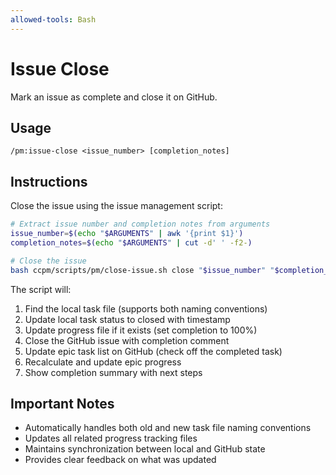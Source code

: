 ```yaml
---
allowed-tools: Bash
---
```


# Issue Close

Mark an issue as complete and close it on GitHub.

## Usage
```
/pm:issue-close <issue_number> [completion_notes]
```

## Instructions

Close the issue using the issue management script:

```bash
# Extract issue number and completion notes from arguments
issue_number=$(echo "$ARGUMENTS" | awk '{print $1}')
completion_notes=$(echo "$ARGUMENTS" | cut -d' ' -f2-)

# Close the issue
bash ccpm/scripts/pm/close-issue.sh close "$issue_number" "$completion_notes"
```

The script will:
1. Find the local task file (supports both naming conventions)
2. Update local task status to closed with timestamp
3. Update progress file if it exists (set completion to 100%)
4. Close the GitHub issue with completion comment
5. Update epic task list on GitHub (check off the completed task)
6. Recalculate and update epic progress
7. Show completion summary with next steps

## Important Notes

- Automatically handles both old and new task file naming conventions
- Updates all related progress tracking files
- Maintains synchronization between local and GitHub state
- Provides clear feedback on what was updated